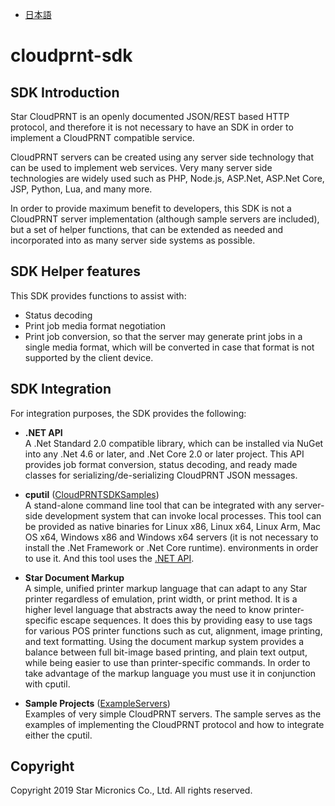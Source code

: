 
- [日本語](docs/README_JP.md)

# cloudprnt-sdk

## SDK Introduction

Star CloudPRNT is an openly documented JSON/REST based HTTP protocol, and therefore it is not necessary to have an SDK in order to implement a CloudPRNT compatible service.

CloudPRNT servers can be created using any server side technology that can be used to implement web services. Very many server side technologies are widely used such as PHP, Node.js, ASP.Net, ASP.Net Core, JSP, Python, Lua, and many more.

In order to provide maximum benefit to developers, this SDK is not a CloudPRNT server implementation (although sample servers are included), but a set of helper functions, that can be extended as needed and incorporated into as many server side systems as possible.

## SDK Helper features

This SDK provides functions to assist with:

- Status decoding
- Print job media format negotiation
- Print job conversion, so that the server may generate print jobs in a single media format, which will be converted in case that format is not supported by the client device.

## SDK Integration

For integration purposes, the SDK provides the following:

<a id=".Net-API"></a>

- **.NET API** <br>
A .Net Standard 2.0 compatible library, which can be installed via NuGet into any .Net 4.6 or later, and .Net Core 2.0 or later project. This API provides job format conversion, status decoding, and ready made classes for serializing/de-serializing CloudPRNT JSON messages.

- **cputil** ([CloudPRNTSDKSamples](CloudPRNTSDKSamples)) <br>
A stand-alone command line tool that can be integrated with any server-side development system that can invoke local processes. This tool can be provided as native binaries for Linux x86, Linux x64, Linux Arm, Mac OS x64, Windows x86 and Windows x64 servers (it is not necessary to install the .Net Framework or .Net Core runtime). environments in order to use it. And this tool uses the [.NET API](#.Net-API).

- **Star Document Markup** <br>
A simple, unified printer markup language that can adapt to any Star printer regardless of emulation, print width, or print method. It is a higher level language that abstracts away the need to know printer-specific escape sequences. It does this by providing easy to use tags for various POS printer functions such as cut, alignment, image printing, and text formatting. Using the document markup system provides a balance between full bit-image based printing, and plain text output, while being easier to use than printer-specific commands. In order to take advantage of the markup language you must use it in conjunction with cputil.

- **Sample Projects** ([ExampleServers](ExampleServers)) <br>
Examples of very simple CloudPRNT servers. The sample serves as the examples of implementing the CloudPRNT protocol and how to integrate either the cputil.


## Copyright

Copyright 2019 Star Micronics Co., Ltd. All rights reserved.
